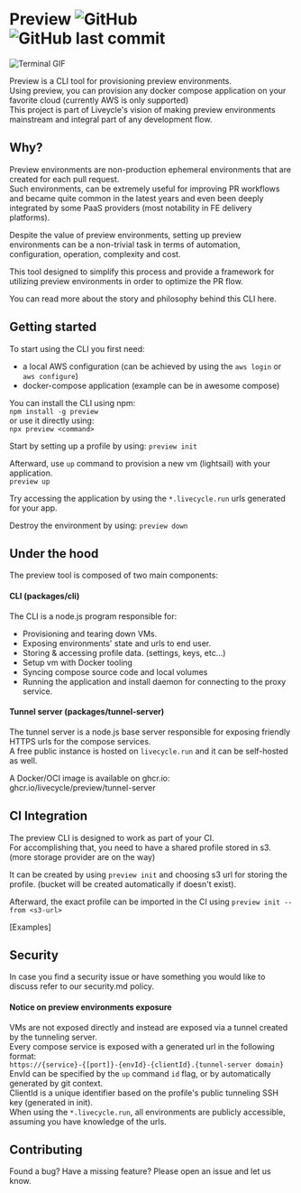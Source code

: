 # Preview ![GitHub](https://img.shields.io/github/license/preview/lievecycle) ![GitHub last commit](https://img.shields.io/github/last-commit/livecycle/preview)

![Terminal GIF](./terminal.gif)


Preview is a CLI tool for provisioning preview environments.  
Using preview, you can provision any docker compose application on your favorite cloud (currently AWS is only supported)    
This project is part of Liveycle's vision of making preview environments mainstream and integral part of any development flow.  

## Why?

Preview environments are non-production ephemeral environments that are created for each pull request.  
Such environments, can be extremely useful for improving PR workflows and became quite common in the latest years and even been deeply integrated by some PaaS providers (most notability in FE delivery platforms).  

Despite the value of preview environments, setting up preview environments can be a non-trivial task in terms of automation, configuration, operation, complexity and cost.  

This tool designed to simplify this process and provide a framework for utilizing preview environments in order to optimize the PR flow.  

You can read more about the story and philosophy behind this CLI here.  

## Getting started

To start using the CLI you first need:  
- a local AWS configuration (can be achieved by using the `aws login` or `aws configure`)  
- docker-compose application (example can be in awesome compose)  

You can install the CLI using npm:  
`npm install -g preview`  
or use it directly using:  
`npx preview <command>`  

Start by setting up a profile by using:  `preview init`  

Afterward, use `up` command to provision a new vm (lightsail) with your application.  
`preview up`  

Try accessing the application by using the `*.livecycle.run` urls generated for your app.  

Destroy the environment by using: `preview down`  

## Under the hood

The preview tool is composed of two main components:  

#### CLI (packages/cli)

The CLI is a node.js program responsible for:  
- Provisioning and tearing down VMs.
- Exposing environments' state and urls to end user. 
- Storing & accessing profile data. (settings, keys, etc...)
- Setup vm with Docker tooling
- Syncing compose source code and local volumes
- Running the application and install daemon for connecting to the proxy service.  

#### Tunnel server (packages/tunnel-server)

The tunnel server is a node.js base server responsible for exposing friendly HTTPS urls for the compose services.  
A free public instance is hosted on `livecycle.run` and it can be self-hosted as well.

A Docker/OCI image is available on ghcr.io:  ghcr.io/livecycle/preview/tunnel-server

## CI Integration

The preview CLI is designed to work as part of your CI.  
For accomplishing that, you need to have a shared profile stored in s3. (more storage provider are on the way)

It can be created by using `preview init` and choosing s3 url for storing the profile. (bucket will be created automatically if doesn't exist).

Afterward, the exact profile can be imported in the CI using `preview init --from <s3-url>`

[Examples]

## Security

In case you find a security issue or have something you would like to discuss refer to our security.md policy.

#### Notice on preview environments exposure
VMs are not exposed directly and instead are exposed via a tunnel created by the tunneling server.  
Every compose service is exposed with a generated url in the following format:  
`https://{service}-{[port]}-{envId}-{clientId}.{tunnel-server domain}`  
EnvId can be specified by the `up` command `id` flag, or by automatically generated by git context.  
ClientId is a unique identifier based on the profile's public tunneling SSH key (generated in init).  
When using the `*.livecycle.run`, all environments are publicly accessible, assuming you have knowledge of the urls.  

## Contributing
Found a bug? Have a missing feature? Please open an issue and let us know.
